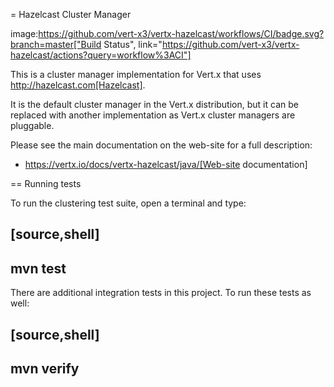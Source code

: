= Hazelcast Cluster Manager

image:https://github.com/vert-x3/vertx-hazelcast/workflows/CI/badge.svg?branch=master["Build Status", link="https://github.com/vert-x3/vertx-hazelcast/actions?query=workflow%3ACI"]

This is a cluster manager implementation for Vert.x that uses http://hazelcast.com[Hazelcast].

It is the default cluster manager in the Vert.x distribution, but it can be replaced with another implementation as Vert.x
cluster managers are pluggable.

Please see the main documentation on the web-site for a full description:

* https://vertx.io/docs/vertx-hazelcast/java/[Web-site documentation]

== Running tests

To run the clustering test suite, open a terminal and type:

[source,shell]
----
mvn test
----

There are additional integration tests in this project.
To run these tests as well:

[source,shell]
----
mvn verify
----
